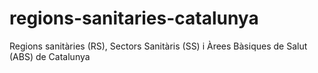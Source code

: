 # regions-sanitaries-catalunya
Regions sanitàries (RS), Sectors Sanitàris (SS) i Àrees Bàsiques de Salut (ABS) de Catalunya

